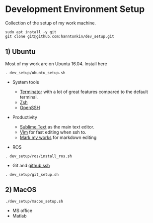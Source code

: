 # Development Environment Setup

Collection of the setup of my work machine.

```
sudo apt install -y git
git clone git@github.com:hanntonkin/dev_setup.git
```

## 1) Ubuntu

Most of my work are on Ubuntu 16.04. Install here

```
. dev_setup/ubuntu_setup.sh
```

* System tools
	- [Terminator]() with a lot of great features compared to the default terminal. 
	- [Zsh]() 
	- [OpenSSH]()

* Productivity
	- [Sublime Text]() as the main text editor.
	- [Vim]() for fast editing when ssh to.
	- [Mark my works]() for markdown editing


* ROS

```
. dev_setup/ros/install_ros.sh
```
* Git and [github ssh](https://help.github.com/articles/connecting-to-github-with-ssh/)

```
. dev_setup/git_setup.sh
```




## 2) MacOS

```
./dev_setup/macos_setup.sh
```

* MS office
* Matlab